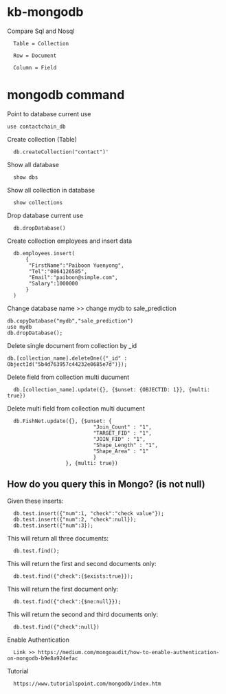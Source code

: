 # kb-mongodb

Compare Sql and Nosql

      Table = Collection

      Row = Document

      Column = Field

# mongodb command

Point to database current use
   
    use contactchain_db

Create collection (Table)

      db.createCollection("contact")'

Show all database

      show dbs

Show all collection in database

      show collections

Drop database current use

      db.dropDatabase()
      
Create collection employees and insert data

      db.employees.insert(
          {
           "FirstName":"Paiboon Yuenyong",
           "Tel":"0864126585",
           "Email":"paiboon@simple.com",
           "Salary":1000000
          }
      )
      
Change database name >> change mydb to sale_prediction

    db.copyDatabase("mydb","sale_prediction")
    use mydb
    db.dropDatabase();
    
Delete single document from collection by _id

    db.[collection_name].deleteOne({"_id" : ObjectId("5b4d763957c44232e0685e7d")});
    
Delete field from collection multi ducument
    
      db.[collection_name].update({}, {$unset: {OBJECTID: 1}}, {multi: true})
      
Delete multi field from collection multi ducument

      db.FishNet.update({}, {$unset: {
                                "Join_Count" : "1",
                                "TARGET_FID" : "1",
                                "JOIN_FID" : "1",
                                "Shape_Length" : "1",
                                "Shape_Area" : "1"
                                }
                       }, {multi: true})
                       
## How do you query this in Mongo? (is not null)

Given these inserts:

      db.test.insert({"num":1, "check":"check value"});
      db.test.insert({"num":2, "check":null});
      db.test.insert({"num":3});
      
This will return all three documents:

      db.test.find();

This will return the first and second documents only:

      db.test.find({"check":{$exists:true}});

This will return the first document only:

      db.test.find({"check":{$ne:null}});

This will return the second and third documents only:

      db.test.find({"check":null})

                       
Enable Authentication

      Link >> https://medium.com/mongoaudit/how-to-enable-authentication-on-mongodb-b9e8a924efac
   
   
Tutorial
      
      https://www.tutorialspoint.com/mongodb/index.htm








